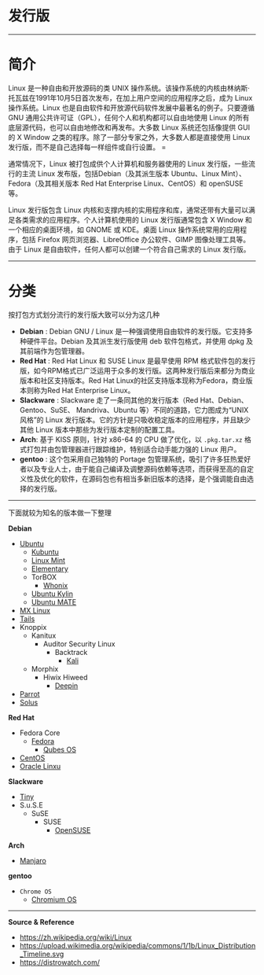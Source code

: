 # 发行版

---

# 简介

Linux 是一种自由和开放源码的类 UNIX 操作系统。该操作系统的内核由林纳斯·托瓦兹在1991年10月5日首次发布，在加上用户空间的应用程序之后，成为 Linux 操作系统。Linux 也是自由软件和开放源代码软件发展中最著名的例子。只要遵循 GNU 通用公共许可证（GPL），任何个人和机构都可以自由地使用 Linux 的所有底层源代码，也可以自由地修改和再发布。大多数 Linux 系统还包括像提供 GUI 的 X Window 之类的程序。除了一部分专家之外，大多数人都是直接使用 Linux 发行版，而不是自己选择每一样组件或自行设置。 =

通常情况下，Linux 被打包成供个人计算机和服务器使用的 Linux 发行版，一些流行的主流 Linux 发布版，包括Debian（及其派生版本 Ubuntu、Linux Mint）、Fedora（及其相关版本 Red Hat Enterprise Linux、CentOS）和 openSUSE 等。

Linux 发行版包含 Linux 内核和支撑内核的实用程序和库，通常还带有大量可以满足各类需求的应用程序。个人计算机使用的 Linux 发行版通常包含 X Window 和一个相应的桌面环境，如 GNOME 或 KDE。桌面 Linux 操作系统常用的应用程序，包括 Firefox 网页浏览器、LibreOffice 办公软件、GIMP 图像处理工具等。由于 Linux 是自由软件，任何人都可以创建一个符合自己需求的 Linux 发行版。

---

# 分类

按打包方式划分流行的发行版大致可以分为这几种

- **Debian** : Debian GNU / Linux 是一种强调使用自由软件的发行版。它支持多种硬件平台。Debian 及其派生发行版使用 deb 软件包格式，并使用 dpkg 及其前端作为包管理器。
- **Red Hat** : Red Hat Linux 和 SUSE Linux 是最早使用 RPM 格式软件包的发行版，如今RPM格式已广泛运用于众多的发行版。这两种发行版后来都分为商业版本和社区支持版本。Red Hat Linux的社区支持版本现称为Fedora，商业版本则称为Red Hat Enterprise Linux。
- **Slackware** : Slackware 走了一条同其他的发行版本（Red Hat、Debian、Gentoo、SuSE、 Mandriva、Ubuntu 等）不同的道路，它力图成为“UNIX 风格”的 Linux 发行版本。它的方针是只吸收稳定版本的应用程序，并且缺少其他 Linux 版本中那些为发行版本定制的配置工具。
- **Arch**: 基于 KISS 原则，针对 x86-64 的 CPU 做了优化，以 `.pkg.tar.xz` 格式打包并由包管理器进行跟踪维护，特别适合动手能力强的 Linux 用户。
- **gentoo** : 这个包采用自己独特的 Portage 包管理系统，吸引了许多狂热爱好者以及专业人士，由于能自己编译及调整源码依赖等选项，而获得至高的自定义性及优化的软件，在源码包也有相当多新旧版本的选择，是个强调能自由选择的发行版。

---

下面就较为知名的版本做一下整理

**Debian**
- [Ubuntu](https://ubuntu.com/)
    - [Kubuntu](https://kubuntu.org/)
    - [Linux Mint](https://www.linuxmint.com/)
    - [Elementary](https://elementary.io/)
    - TorBOX
        - [Whonix](https://github.com/Whonix/Whonix)
    - [Ubuntu Kylin](http://ubuntukylin.com/)
    - [Ubuntu MATE](https://ubuntu-mate.org/)
- [MX Linux](https://mxlinux.org/)
- [Tails](https://tails.boum.org)
- Knoppix
    - Kanitux
        - Auditor Security Linux
            - Backtrack
                - [Kali](https://www.kali.org/)
    - Morphix
        - Hiwix Hiweed
            - [Deepin](https://www.deepin.org)
- [Parrot](https://parrotlinux.org/)
- [Solus](https://solusos.com)

**Red Hat**
- Fedora Core
    - [Fedora](https://fedoraproject.org)
        - [Qubes OS](https://www.qubes-os.org/)
- [CentOS](https://centos.org)
- [Oracle Linxu](https://www.oracle.com/linux/)

**Slackware**
- [Tiny](http://tiny.seul.org/)
- S.u.S.E
    - SuSE
        - SUSE
            - [OpenSUSE](https://www.opensuse.org/)

**Arch**
- [Manjaro](https://manjaro.org/)

**gentoo**
- `Chrome OS`
    - [Chromium OS](https://www.chromium.org/chromium-os)

---

**Source & Reference**
- https://zh.wikipedia.org/wiki/Linux
- https://upload.wikimedia.org/wikipedia/commons/1/1b/Linux_Distribution_Timeline.svg
- https://distrowatch.com/
